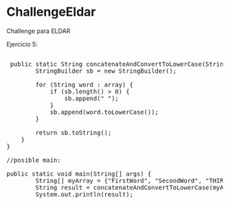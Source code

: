 # ChallengeEldar
Challenge para ELDAR


Ejercicio 5:


<pre>
    
 public static String concatenateAndConvertToLowerCase(String[] array) {
        StringBuilder sb = new StringBuilder();

        for (String word : array) {
            if (sb.length() > 0) {
                sb.append(" ");
            }
            sb.append(word.toLowerCase());
        }

        return sb.toString();
    }
}

//posible main:

public static void main(String[] args) {
        String[] myArray = {"FirstWord", "SecondWord", "THIRDWORD"};
        String result = concatenateAndConvertToLowerCase(myArray);
        System.out.println(result);
    
</pre>


    
    
   
